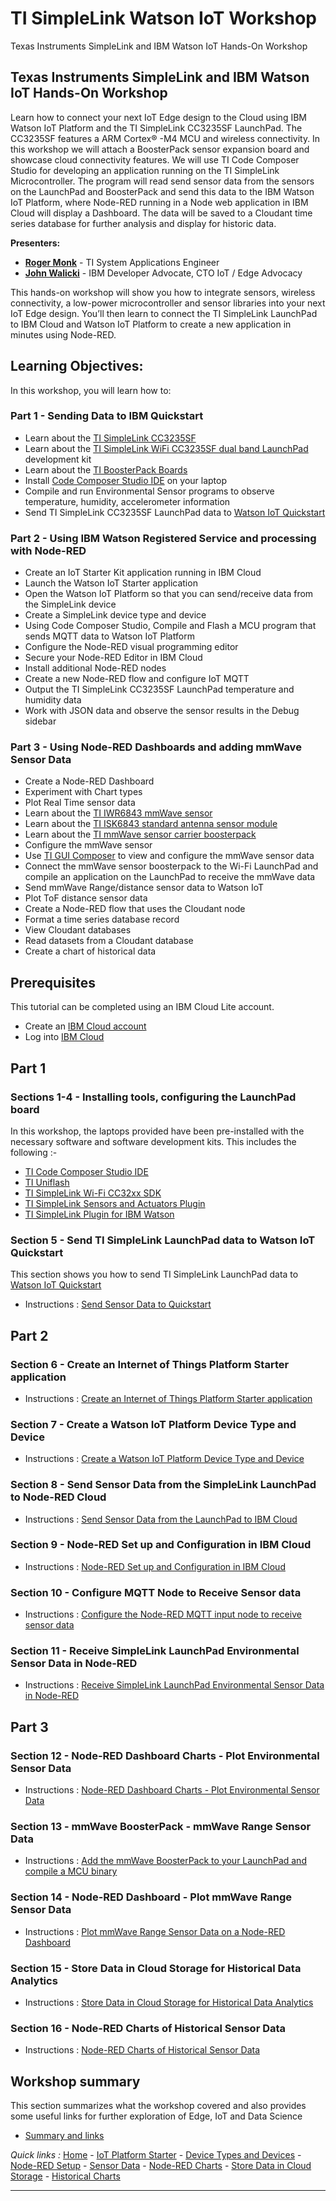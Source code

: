 # TI SimpleLink Watson IoT Workshop
Texas Instruments SimpleLink and IBM Watson IoT Hands-On Workshop

## Texas Instruments SimpleLink and IBM Watson IoT Hands-On Workshop

Learn how to connect your next IoT Edge design to the Cloud using IBM Watson IoT Platform and the TI SimpleLink CC3235SF LaunchPad.  The CC3235SF features a ARM Cortex® -M4 MCU and wireless connectivity.  In this workshop we will attach a BoosterPack sensor expansion board and showcase cloud connectivity features.  We will use TI Code Composer Studio for developing an application running on the TI SimpleLink Microcontroller.  The program will read send sensor data from the sensors on the LaunchPad and BoosterPack and send this data to the IBM Watson IoT Platform, where Node-RED running in a Node web application in IBM Cloud will display a Dashboard.  The data will be saved to a Cloudant time series database for further analysis and display for historic data.

**Presenters:**
- [**Roger Monk**](https://github.com/rdmonk) - TI System Applications Engineer
- [**John Walicki**](https://github.com/johnwalicki) - IBM Developer Advocate, CTO IoT / Edge Advocacy

This hands-on workshop will show you how to integrate sensors, wireless connectivity, a low-power microcontroller and sensor libraries into your next IoT Edge design.  You’ll then learn to connect the TI SimpleLink LaunchPad to IBM Cloud and Watson IoT Platform to create a new application in minutes using Node-RED.

## Learning Objectives:
In this workshop, you will learn how to:

### Part 1 - Sending Data to IBM Quickstart

- Learn about the [TI SimpleLink CC3235SF](http://www.ti.com/product/CC3235SF)
- Learn about the [TI SimpleLink WiFi CC3235SF dual band LaunchPad](http://www.ti.com/tool/LAUNCHXL-CC3235SF) development kit
- Learn about the [TI BoosterPack Boards](http://www.ti.com/design-resources/embedded-development/hardware-kits-boards.html)
- Install [Code Composer Studio IDE](http://www.ti.com/design-resources/embedded-development/ccs-development-tools.html) on your laptop
- Compile and run Environmental Sensor programs to observe temperature, humidity, accelerometer information
- Send TI SimpleLink CC3235SF LaunchPad data to [Watson IoT Quickstart](https://quickstart.internetofthings.ibmcloud.com/#/)

### Part 2 - Using IBM Watson Registered Service and processing with Node-RED

- Create an IoT Starter Kit application running in IBM Cloud
- Launch the Watson IoT Starter application
- Open the Watson IoT Platform so that you can send/receive data from the SimpleLink device
- Create a SimpleLink device type and device
- Using Code Composer Studio, Compile and Flash a MCU program that sends MQTT data to Watson IoT Platform
- Configure the Node-RED visual programming editor
- Secure your Node-RED Editor in IBM Cloud
- Install additional Node-RED nodes
- Create a new Node-RED flow and configure IoT MQTT
- Output the TI SimpleLink CC3235SF LaunchPad temperature and humidity data
- Work with JSON data and observe the sensor results in the Debug sidebar

### Part 3 - Using Node-RED Dashboards and adding mmWave Sensor Data

- Create a Node-RED Dashboard
- Experiment with Chart types
- Plot Real Time sensor data
- Learn about the [TI IWR6843 mmWave sensor](http://www.ti.com/product/IWR6843)
- Learn about the [TI ISK6843 standard antenna sensor module](http://www.ti.com/tool/MMWAVEICBOOST)
- Learn about the [TI mmWave sensor carrier boosterpack](http://www.ti.com/tool/MMWAVEICBOOST)
- Configure the mmWave sensor
- Use [TI GUI Composer](http://dev.ti.com/gc) to view and configure the mmWave sensor data
- Connect the mmWave sensor boosterpack to the Wi-Fi LaunchPad and compile an application on the LaunchPad to receive the mmWave data
- Send mmWave Range/distance sensor data to Watson IoT
- Plot ToF distance sensor data
- Create a Node-RED flow that uses the Cloudant node
- Format a time series database record
- View Cloudant databases
- Read datasets from a Cloudant database
- Create a chart of historical data

## Prerequisites
This tutorial can be completed using an IBM Cloud Lite account.

* Create an [IBM Cloud account](https://ibm.biz/BdzgST)
* Log into [IBM Cloud](https://cloud.ibm.com/login)

## Part 1

### Sections 1-4 - Installing tools, configuring the LaunchPad board

In this workshop, the laptops provided have been pre-installed with the necessary software and software development kits.  This includes the following :-

- [TI Code Composer Studio IDE](http://www.ti.com/design-resources/embedded-development/ccs-development-tools.html)
- [TI Uniflash]()
- [TI SimpleLink Wi-Fi CC32xx SDK](http://www.ti.com/tool/SIMPLELINK-CC32XX-SDK)
- [TI SimpleLink Sensors and Actuators Plugin](http://www.ti.com/tool/SIMPLELINK-SDK-SENSOR-ACTUATOR-PLUGIN)
- [TI SimpleLink Plugin for IBM Watson](http://www.ti.com/tool/SIMPLELINK-SDK-PLUGIN-FOR-WATSONIOT)

<!--
### Section 1 - Unbox the TI SimpleLink CC3235SF LaunchPad development board

This section shows you how to unpack the TI SimpleLink CC3235SF LaunchPad development board and connect the Sensor expansion board.

- Instructions : [Unpack the TI SimpleLink CC3235SF LaunchPad and BoosterPacks](part1/UNBOX.md)

### Section 2 - Connect the LaunchPad to the cloud

This section shows you how to program the TI SimpleLink CC3235SF LaunchPad, connect to the WiFi and create the Watson IoT Cloud project

- Instructions : Install [Code Composer Studio IDE](part1/CCSIDE.md)

### Section 3 - Run the Environmental Sensor programs

This section shows you how to run the Environmental Sensor programs to observe temperature, humidity, acceleration and gyroscope information

- Instructions : [Environmental Sensor Data](part1/SENSORDATA.md)
-->

### Section 5 - Send TI SimpleLink LaunchPad data to Watson IoT Quickstart

This section shows you how to send TI SimpleLink LaunchPad data to [Watson IoT Quickstart](https://quickstart.internetofthings.ibmcloud.com/#/)

- Instructions : [Send Sensor Data to Quickstart](part1/QUICKSTART.md)

## Part 2

### Section 6 - Create an Internet of Things Platform Starter application

- Instructions : [Create an Internet of Things Platform Starter application](part2/CREATEIOTP.md)

### Section 7 - Create a Watson IoT Platform Device Type and Device

- Instructions : [Create a Watson IoT Platform Device Type and Device](part2/SIMPLELINKDEVICE.md)

### Section 8 - Send Sensor Data from the SimpleLink LaunchPad to Node-RED Cloud

- Instructions : [Send Sensor Data from the LaunchPad to IBM Cloud](part2/SENDCC3235.md)

### Section 9 - Node-RED Set up and Configuration in IBM Cloud

- Instructions : [Node-RED Set up and Configuration in IBM Cloud](part2/NODERED.md)

### Section 10 - Configure MQTT Node to Receive Sensor data

- Instructions : [Configure the Node-RED MQTT input node to receive sensor data](part2/MQTTCONFIG.md)

### Section 11 - Receive SimpleLink LaunchPad Environmental Sensor Data in Node-RED

- Instructions : [Receive SimpleLink LaunchPad Environmental Sensor Data in Node-RED](part2/SIMPLELINKIOTDATA.md)

## Part 3

### Section 12 - Node-RED Dashboard Charts - Plot Environmental Sensor Data

- Instructions : [Node-RED Dashboard Charts - Plot Environmental Sensor Data](part3/DASHBOARD.md)

### Section 13 - mmWave BoosterPack - mmWave Range Sensor Data

- Instructions : [Add the mmWave BoosterPack to your LaunchPad and compile a MCU binary](part3/MMWAVETOF.md)

### Section 14 - Node-RED Dashboard - Plot mmWave Range Sensor Data

- Instructions : [Plot mmWave Range Sensor Data on a Node-RED Dashboard](part3/TOFDASH.md)

### Section 15 - Store Data in Cloud Storage for Historical Data Analytics

- Instructions : [Store Data in Cloud Storage for Historical Data Analytics](part3/CLOUDANT.md)

### Section 16 - Node-RED Charts of Historical Sensor Data

- Instructions : [Node-RED Charts of Historical Sensor Data](part3/HISTORY.md)

## Workshop summary

This section summarizes what the workshop covered and also provides some useful links for further exploration of Edge, IoT and Data Science

- [Summary and links](part3/SUMMARY.md)

*Quick links :*
[Home](README.md) - [IoT Platform Starter](part2/CREATEIOTP.md) - [Device Types and Devices](part2/SIMPLELINKDEVICE.md) - [Node-RED Setup](NODERED.md) - [Sensor Data](SIMPLELINKIOTDATA.md) - [Node-RED Charts](DASHBOARD.md) - [Store Data in Cloud Storage](CLOUDANT.md) - [Historical Charts](HISTORY.md)
***
